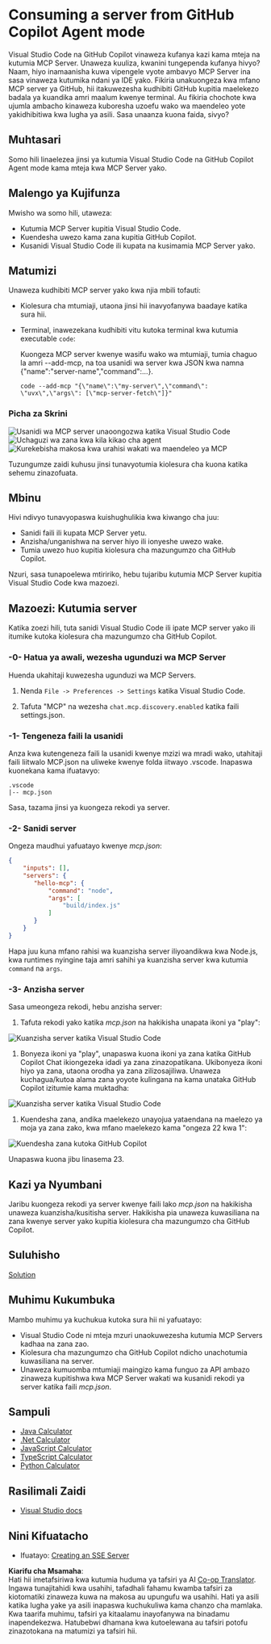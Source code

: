 <!--
CO_OP_TRANSLATOR_METADATA:
{
  "original_hash": "8ea28e5e566edd5969337fd0b191ba3f",
  "translation_date": "2025-07-17T10:14:30+00:00",
  "source_file": "03-GettingStarted/04-vscode/README.md",
  "language_code": "sw"
}
-->
# Consuming a server from GitHub Copilot Agent mode

Visual Studio Code na GitHub Copilot vinaweza kufanya kazi kama mteja na kutumia MCP Server. Unaweza kuuliza, kwanini tungependa kufanya hivyo? Naam, hiyo inamaanisha kuwa vipengele vyote ambavyo MCP Server ina sasa vinaweza kutumika ndani ya IDE yako. Fikiria unakuongeza kwa mfano MCP server ya GitHub, hii itakuwezesha kudhibiti GitHub kupitia maelekezo badala ya kuandika amri maalum kwenye terminal. Au fikiria chochote kwa ujumla ambacho kinaweza kuboresha uzoefu wako wa maendeleo yote yakidhibitiwa kwa lugha ya asili. Sasa unaanza kuona faida, sivyo?

## Muhtasari

Somo hili linaelezea jinsi ya kutumia Visual Studio Code na GitHub Copilot Agent mode kama mteja kwa MCP Server yako.

## Malengo ya Kujifunza

Mwisho wa somo hili, utaweza:

- Kutumia MCP Server kupitia Visual Studio Code.
- Kuendesha uwezo kama zana kupitia GitHub Copilot.
- Kusanidi Visual Studio Code ili kupata na kusimamia MCP Server yako.

## Matumizi

Unaweza kudhibiti MCP server yako kwa njia mbili tofauti:

- Kiolesura cha mtumiaji, utaona jinsi hii inavyofanywa baadaye katika sura hii.
- Terminal, inawezekana kudhibiti vitu kutoka terminal kwa kutumia executable `code`:

  Kuongeza MCP server kwenye wasifu wako wa mtumiaji, tumia chaguo la amri --add-mcp, na toa usanidi wa server kwa JSON kwa namna {\"name\":\"server-name\",\"command\":...}.

  ```
  code --add-mcp "{\"name\":\"my-server\",\"command\": \"uvx\",\"args\": [\"mcp-server-fetch\"]}"
  ```

### Picha za Skrini

![Usanidi wa MCP server unaoongozwa katika Visual Studio Code](../../../../translated_images/chat-mode-agent.729a22473f822216dd1e723aaee1f7d4a2ede571ee0948037a2d9357a63b9d0b.sw.png)
![Uchaguzi wa zana kwa kila kikao cha agent](../../../../translated_images/agent-mode-select-tools.522c7ba5df0848f8f0d1e439c2e96159431bc620cb39ccf3f5dc611412fd0006.sw.png)
![Kurekebisha makosa kwa urahisi wakati wa maendeleo ya MCP](../../../../translated_images/mcp-list-servers.fce89eefe3f30032bed8952e110ab9d82fadf043fcfa071f7d40cf93fb1ea9e9.sw.png)

Tuzungumze zaidi kuhusu jinsi tunavyotumia kiolesura cha kuona katika sehemu zinazofuata.

## Mbinu

Hivi ndivyo tunavyopaswa kuishughulikia kwa kiwango cha juu:

- Sanidi faili ili kupata MCP Server yetu.
- Anzisha/unganishwa na server hiyo ili ionyeshe uwezo wake.
- Tumia uwezo huo kupitia kiolesura cha mazungumzo cha GitHub Copilot.

Nzuri, sasa tunapoelewa mtiririko, hebu tujaribu kutumia MCP Server kupitia Visual Studio Code kwa mazoezi.

## Mazoezi: Kutumia server

Katika zoezi hili, tuta sanidi Visual Studio Code ili ipate MCP server yako ili itumike kutoka kiolesura cha mazungumzo cha GitHub Copilot.

### -0- Hatua ya awali, wezesha ugunduzi wa MCP Server

Huenda ukahitaji kuwezesha ugunduzi wa MCP Servers.

1. Nenda `File -> Preferences -> Settings` katika Visual Studio Code.

1. Tafuta "MCP" na wezesha `chat.mcp.discovery.enabled` katika faili settings.json.

### -1- Tengeneza faili la usanidi

Anza kwa kutengeneza faili la usanidi kwenye mzizi wa mradi wako, utahitaji faili liitwalo MCP.json na uliweke kwenye folda iitwayo .vscode. Inapaswa kuonekana kama ifuatavyo:

```text
.vscode
|-- mcp.json
```

Sasa, tazama jinsi ya kuongeza rekodi ya server.

### -2- Sanidi server

Ongeza maudhui yafuatayo kwenye *mcp.json*:

```json
{
    "inputs": [],
    "servers": {
       "hello-mcp": {
           "command": "node",
           "args": [
               "build/index.js"
           ]
       }
    }
}
```

Hapa juu kuna mfano rahisi wa kuanzisha server iliyoandikwa kwa Node.js, kwa runtimes nyingine taja amri sahihi ya kuanzisha server kwa kutumia `command` na `args`.

### -3- Anzisha server

Sasa umeongeza rekodi, hebu anzisha server:

1. Tafuta rekodi yako katika *mcp.json* na hakikisha unapata ikoni ya "play":

  ![Kuanzisha server katika Visual Studio Code](../../../../translated_images/vscode-start-server.8e3c986612e3555de47e5b1e37b2f3020457eeb6a206568570fd74a17e3796ad.sw.png)  

1. Bonyeza ikoni ya "play", unapaswa kuona ikoni ya zana katika GitHub Copilot Chat ikiongezeka idadi ya zana zinazopatikana. Ukibonyeza ikoni hiyo ya zana, utaona orodha ya zana zilizosajiliwa. Unaweza kuchagua/kutoa alama zana yoyote kulingana na kama unataka GitHub Copilot izitumie kama muktadha:

  ![Kuanzisha server katika Visual Studio Code](../../../../translated_images/vscode-tool.0b3bbea2fb7d8c26ddf573cad15ef654e55302a323267d8ee6bd742fe7df7fed.sw.png)

1. Kuendesha zana, andika maelekezo unayojua yataendana na maelezo ya moja ya zana zako, kwa mfano maelekezo kama "ongeza 22 kwa 1":

  ![Kuendesha zana kutoka GitHub Copilot](../../../../translated_images/vscode-agent.d5a0e0b897331060518fe3f13907677ef52b879db98c64d68a38338608f3751e.sw.png)

  Unapaswa kuona jibu linasema 23.

## Kazi ya Nyumbani

Jaribu kuongeza rekodi ya server kwenye faili lako *mcp.json* na hakikisha unaweza kuanzisha/kusitisha server. Hakikisha pia unaweza kuwasiliana na zana kwenye server yako kupitia kiolesura cha mazungumzo cha GitHub Copilot.

## Suluhisho

[Solution](./solution/README.md)

## Muhimu Kukumbuka

Mambo muhimu ya kuchukua kutoka sura hii ni yafuatayo:

- Visual Studio Code ni mteja mzuri unaokuwezesha kutumia MCP Servers kadhaa na zana zao.
- Kiolesura cha mazungumzo cha GitHub Copilot ndicho unachotumia kuwasiliana na server.
- Unaweza kumuomba mtumiaji maingizo kama funguo za API ambazo zinaweza kupitishwa kwa MCP Server wakati wa kusanidi rekodi ya server katika faili *mcp.json*.

## Sampuli

- [Java Calculator](../samples/java/calculator/README.md)
- [.Net Calculator](../../../../03-GettingStarted/samples/csharp)
- [JavaScript Calculator](../samples/javascript/README.md)
- [TypeScript Calculator](../samples/typescript/README.md)
- [Python Calculator](../../../../03-GettingStarted/samples/python)

## Rasilimali Zaidi

- [Visual Studio docs](https://code.visualstudio.com/docs/copilot/chat/mcp-servers)

## Nini Kifuatacho

- Ifuatayo: [Creating an SSE Server](../05-sse-server/README.md)

**Kiarifu cha Msamaha**:  
Hati hii imetafsiriwa kwa kutumia huduma ya tafsiri ya AI [Co-op Translator](https://github.com/Azure/co-op-translator). Ingawa tunajitahidi kwa usahihi, tafadhali fahamu kwamba tafsiri za kiotomatiki zinaweza kuwa na makosa au upungufu wa usahihi. Hati ya asili katika lugha yake ya asili inapaswa kuchukuliwa kama chanzo cha mamlaka. Kwa taarifa muhimu, tafsiri ya kitaalamu inayofanywa na binadamu inapendekezwa. Hatubebwi dhamana kwa kutoelewana au tafsiri potofu zinazotokana na matumizi ya tafsiri hii.